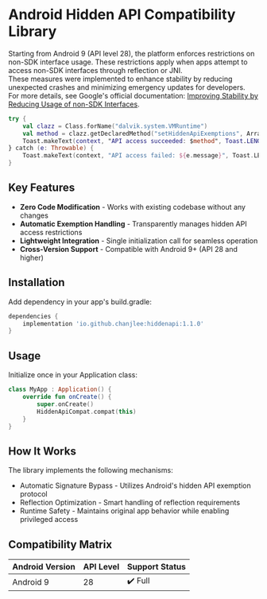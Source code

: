 # Android Hidden API Compatibility Library

Starting from Android 9 (API level 28), the platform enforces restrictions on non-SDK interface usage. These restrictions apply when apps attempt to access non-SDK interfaces through reflection or JNI.  
These measures were implemented to enhance stability by reducing unexpected crashes and minimizing emergency updates for developers.  
For more details, see Google's official documentation: [Improving Stability by Reducing Usage of non-SDK Interfaces](https://developer.android.com/about/versions/pie/restrictions-non-sdk-interfaces).

```kotlin
try { 
    val clazz = Class.forName("dalvik.system.VMRuntime")
    val method = clazz.getDeclaredMethod("setHiddenApiExemptions", Array<String>::class.java)
    Toast.makeText(context, "API access succeeded: $method", Toast.LENGTH_SHORT).show()
} catch (e: Throwable) {
    Toast.makeText(context, "API access failed: ${e.message}", Toast.LENGTH_SHORT).show()
}
```

## Key Features
- **Zero Code Modification** - Works with existing codebase without any changes
- **Automatic Exemption Handling** - Transparently manages hidden API access restrictions
- **Lightweight Integration** - Single initialization call for seamless operation
- **Cross-Version Support** - Compatible with Android 9+ (API 28 and higher)

## Installation

Add dependency in your app's build.gradle:

```groovy
dependencies {
    implementation 'io.github.chanjlee:hiddenapi:1.1.0'
}
```

## Usage

Initialize once in your Application class:

```kotlin
class MyApp : Application() {
    override fun onCreate() {
        super.onCreate()
        HiddenApiCompat.compat(this)
    }
}
```

## How It Works

The library implements the following mechanisms:

- Automatic Signature Bypass - Utilizes Android's hidden API exemption protocol
- Reflection Optimization - Smart handling of reflection requirements
- Runtime Safety - Maintains original app behavior while enabling privileged access

## Compatibility Matrix

| Android Version | API Level | Support Status | 
|-----------------|-----------|-----------------| 
| Android 9 | 28 | ✔️ Full | | Android 10 | 29 | ✔️ Full | | Android 11+ | 30+ | ✔️ Full |
